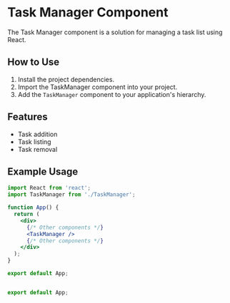 # Task Manager Component

The Task Manager component is a solution for managing a task list using React.

## How to Use

1. Install the project dependencies.
2. Import the TaskManager component into your project.
3. Add the `TaskManager` component to your application's hierarchy.

## Features

- Task addition
- Task listing
- Task removal

## Example Usage

```jsx
import React from 'react';
import TaskManager from './TaskManager';

function App() {
  return (
    <div>
      {/* Other components */}
      <TaskManager />
      {/* Other components */}
    </div>
  );
}

export default App;


export default App;
